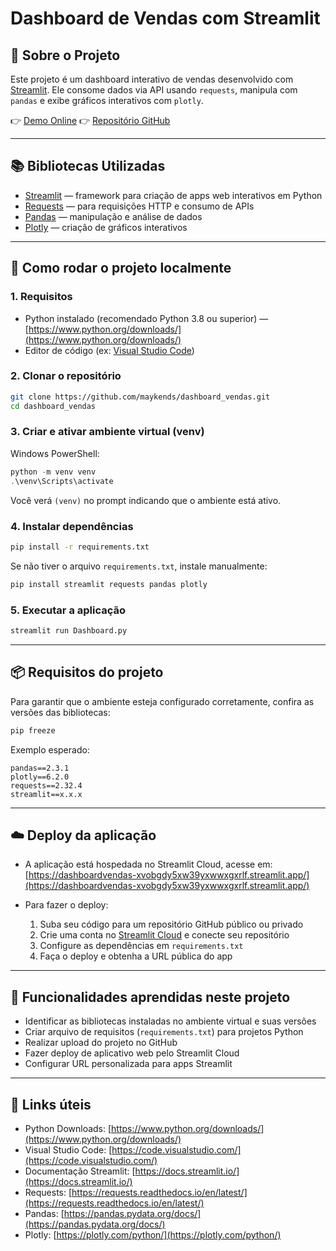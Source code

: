 # Dashboard de Vendas com Streamlit

## 📌 Sobre o Projeto

Este projeto é um dashboard interativo de vendas desenvolvido com [Streamlit](https://docs.streamlit.io/). Ele consome dados via API usando `requests`, manipula com `pandas` e exibe gráficos interativos com `plotly`.

👉 [Demo Online](https://maykend-dash.streamlit.app/)
👉 [Repositório GitHub](https://github.com/maykends/dashboard_vendas)

---

## 📚 Bibliotecas Utilizadas

* [Streamlit](https://docs.streamlit.io/) — framework para criação de apps web interativos em Python
* [Requests](https://requests.readthedocs.io/en/latest/) — para requisições HTTP e consumo de APIs
* [Pandas](https://pandas.pydata.org/docs/) — manipulação e análise de dados
* [Plotly](https://plotly.com/python/) — criação de gráficos interativos

---

## 🚀 Como rodar o projeto localmente

### 1. Requisitos

* Python instalado (recomendado Python 3.8 ou superior) — [https://www.python.org/downloads/](https://www.python.org/downloads/)
* Editor de código (ex: [Visual Studio Code](https://code.visualstudio.com/))

### 2. Clonar o repositório

```bash
git clone https://github.com/maykends/dashboard_vendas.git
cd dashboard_vendas
```

### 3. Criar e ativar ambiente virtual (venv)

Windows PowerShell:

```powershell
python -m venv venv
.\venv\Scripts\activate
```

Você verá `(venv)` no prompt indicando que o ambiente está ativo.

### 4. Instalar dependências

```bash
pip install -r requirements.txt
```

Se não tiver o arquivo `requirements.txt`, instale manualmente:

```bash
pip install streamlit requests pandas plotly
```

### 5. Executar a aplicação

```bash
streamlit run Dashboard.py
```

---

## 📦 Requisitos do projeto

Para garantir que o ambiente esteja configurado corretamente, confira as versões das bibliotecas:

```bash
pip freeze
```

Exemplo esperado:

```
pandas==2.3.1
plotly==6.2.0
requests==2.32.4
streamlit==x.x.x
```

---

## ☁️ Deploy da aplicação

* A aplicação está hospedada no Streamlit Cloud, acesse em:
  [https://dashboardvendas-xvobgdy5xw39yxwwxgxrlf.streamlit.app/](https://dashboardvendas-xvobgdy5xw39yxwwxgxrlf.streamlit.app/)

* Para fazer o deploy:

  1. Suba seu código para um repositório GitHub público ou privado
  2. Crie uma conta no [Streamlit Cloud](https://streamlit.io/cloud) e conecte seu repositório
  3. Configure as dependências em `requirements.txt`
  4. Faça o deploy e obtenha a URL pública do app

---

## 🎯 Funcionalidades aprendidas neste projeto

* Identificar as bibliotecas instaladas no ambiente virtual e suas versões
* Criar arquivo de requisitos (`requirements.txt`) para projetos Python
* Realizar upload do projeto no GitHub
* Fazer deploy de aplicativo web pelo Streamlit Cloud
* Configurar URL personalizada para apps Streamlit

---

## 📄 Links úteis

* Python Downloads: [https://www.python.org/downloads/](https://www.python.org/downloads/)
* Visual Studio Code: [https://code.visualstudio.com/](https://code.visualstudio.com/)
* Documentação Streamlit: [https://docs.streamlit.io/](https://docs.streamlit.io/)
* Requests: [https://requests.readthedocs.io/en/latest/](https://requests.readthedocs.io/en/latest/)
* Pandas: [https://pandas.pydata.org/docs/](https://pandas.pydata.org/docs/)
* Plotly: [https://plotly.com/python/](https://plotly.com/python/)


